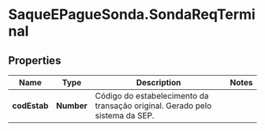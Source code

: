 # SaqueEPagueSonda.SondaReqTerminal

## Properties
Name | Type | Description | Notes
------------ | ------------- | ------------- | -------------
**codEstab** | **Number** | Código do estabelecimento da transação original. Gerado pelo sistema da SEP. | 


